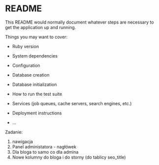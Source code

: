 # README

This README would normally document whatever steps are necessary to get the
application up and running.

Things you may want to cover:

* Ruby version

* System dependencies

* Configuration

* Database creation

* Database initialization

* How to run the test suite

* Services (job queues, cache servers, search engines, etc.)

* Deployment instructions

* ...

Zadanie:
1. nawigacja
2. Panel administatora - nagłówek
3. Dla bloga to samo co dla admina
4. Nowe kolumny do bloga i do storny (do tablicy seo_title)
